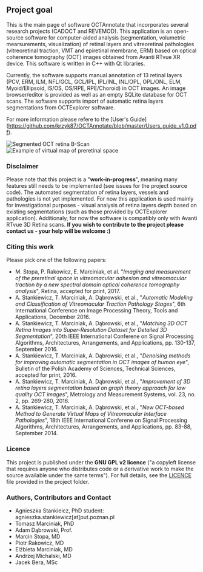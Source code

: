 ## Project goal
This is the main page of software OCTAnnotate that incorporates several research projects (CADOCT and REVEMOD). This application is an open-source software for computer-aided analysis (segmentation, volumetric mearsurements, visualization) of retinal layers and vitreoretinal pathologies (vitreoretinal traction, VMT and epiretinal membrane, ERM) based on optical coherence tomography (OCT) images obtained from Avanti RTvue XR device. This software is written in C++ with Qt libraries.

Currently, the software supports manual annotation of 13 retinal layers (PCV, ERM, ILM, NFL/GCL, GCL/IPL, IPL/INL, INL/OPL, OPL/ONL, ELM, Myoid/Ellipsoid, IS/OS, OS/RPE, RPE/Choroid) in OCT images. An image browser/editor is provided as well as an empty SQLite database for OCT scans. The software supports import of automatic retina layers segmentations from OCTExplorer software.

For more information please refere to the [User's Guide] (https://github.com/krzyk87/OCTAnnotate/blob/master/Users_guide_v1.0.pdf).

![Segmented OCT retina B-Scan](https://github.com/krzyk87/OCTAnnotate/blob/master/images/bscan.png)
![Example of virtual map of preretinal space](https://github.com/krzyk87/OCTAnnotate/blob/master/images/virtual_map.png)

### Disclaimer
Please note that this project is a "**work-in-progress**", meaning many features still needs to be implemented (see issues for the project source code). The automated segmentation of retina layers, vessels and pathologies is not yet implemented. For now this application is used mainly for investigational purposes - visual analysis of retina layers depth based on existing segmentations (such as those provided by OCTExplorer application). Additionaly, for now the software is compatibly only with Avanti RTvue 3D Retina scans. **If you wish to contribute to the project please contact us - your help will be welcome :)**

### Citing this work
Please pick one of the following papers:
- M. Stopa, P. Rakowicz, E. Marciniak, et al. "*Imaging and measurement of the preretinal space in vitreomacular adhesion and vitreomacular traction by a new spectral domain optical coherence tomography analysis*", Retina, accepted for print, 2017.
- A. Stankiewicz, T. Marciniak, A. Dąbrowski, et al., "*Automatic Modeling and Classification of Vitreomacular Traction Pathology Stages*", 6th International Conference on Image Processing Theory, Tools and Applications, December 2016.
- A. Stankiewicz, T. Marciniak, A. Dąbrowski, et al., "*Matching 3D OCT Retina Images into Super-Resolution Dataset for Detailed 3D Segmentation*", 20th IEEE International Conferene on Signal Processing Algorithms, Architectures, Arrangements, and Applications, pp. 130-137, September 2016.
- A. Stankiewicz, T. Marciniak, A. Dąbrowski, et al., "*Denoising methods for improving automatic segmentation in OCT images of human eye*", Bulletin of the Polish Academy of Sciences, Technical Sciences, accepted for print, 2016.
- A. Stankiewicz, T. Marciniak, A. Dąbrowski, et al., "*Improvement of 3D retina layers segmentation based on graph theory approach for low quality OCT images*", Metrology and Measurement Systems, vol. 23, no. 2, pp. 269-280, 2016.
- A. Stankiewicz, T. Marciniak, A. Dąbrowski, et al., "*New OCT-based Method to Generate Virtual Maps of Vitreomacular Interface Pathologies*", 18th IEEE International Conferene on Signal Processing Algorithms, Architectures, Arrangements, and Applications, pp. 83-88, September 2014.

### Licence
This project is published under the **GNU GPL v2 licence** ("a copyleft license that requires anyone who distributes code or a derivative work to make the source available under the same terms"). For full details, see the [LICENCE](https://github.com/krzyk87/OCTAnnotate/blob/master/source/LICENCE.txt) file provided in the project folder.

### Authors, Contributors and Contact
- Agnieszka Stankieicz, PhD student: agnieszka.stankiewicz[at]put.poznan.pl
- Tomasz Marciniak, PhD
- Adam Dąbrowski, Prof.
- Marcin Stopa, MD
- Piotr Rakowicz, MD
- Elżbieta Marciniak, MD
- Andrzej Michalski, MD
- Jacek Bera, MSc